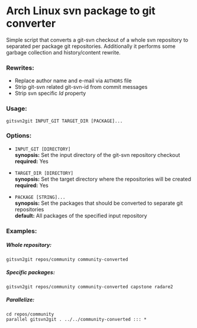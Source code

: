 Arch Linux svn package to git converter
=======================================

Simple script that converts a git-svn checkout of a whole svn repository to separated per package git repositories.
Additionally it performs some garbage collection and history/content rewrite.

### Rewrites:

- Replace author name and e-mail via ```AUTHORS``` file
- Strip git-svn related git-svn-id from commit messages
- Strip svn specific $Id$ property


### Usage:

    gitsvn2git INPUT_GIT TARGET_DIR [PACKAGE]...


### Options:

- `INPUT_GIT [DIRECTORY]`  
**synopsis:** Set the input directory of the git-svn repository checkout  
**required:** Yes  


- `TARGET_DIR [DIRECTORY]`  
**synopsis:** Set the target directory where the repositories will be created  
**required:** Yes  


- `PACKAGE [STRING]...`  
**synopsis:** Set the packages that should be converted to separate git repositories  
**default:** All packages of the specified input repository  


### Examples:

##### Whole repository:

    gitsvn2git repos/community community-converted


##### Specific packages:

    gitsvn2git repos/community community-converted capstone radare2


##### Parallelize:

    cd repos/community
    parallel gitsvn2git . ../../community-converted ::: *



